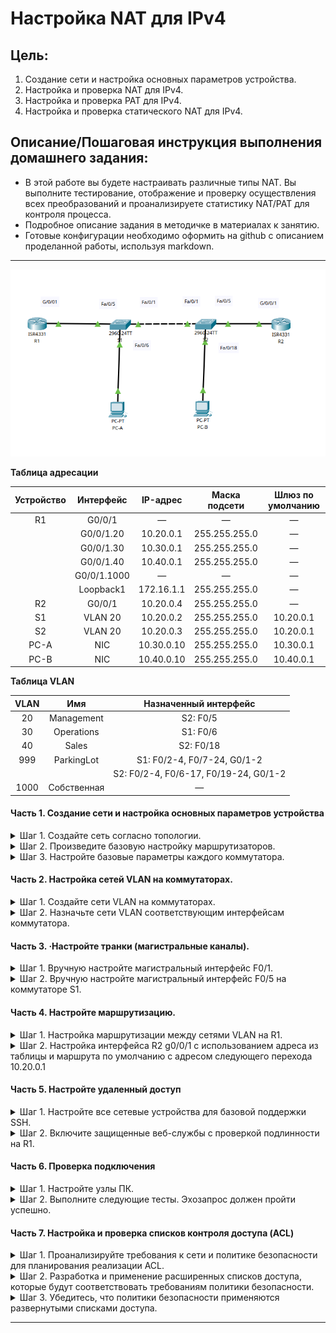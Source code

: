 # Настройка NAT для IPv4

## Цель:

1. Создание сети и настройка основных параметров устройства.
2. Настройка и проверка NAT для IPv4.
3. Настройка и проверка PAT для IPv4.
4. Настройка и проверка статического NAT для IPv4.

## Описание/Пошаговая инструкция выполнения домашнего задания:

* В этой работе вы будете настраивать различные типы NAT. Вы выполните тестирование, отображение и проверку
  осуществления всех преобразований и проанализируете статистику NAT/PAT для контроля процесса.
* Подробное описание задания в методичке в материалах к занятию.
* Готовые конфигурации необходимо оформить на github с описанием проделанной работы, используя markdown.

---

![Topology](img/top1.png)

**Таблица адресации**

| Устройство	 |  Интерфейс	  |  IP-адрес	  | Маска подсети 	 | Шлюз по умолчанию |
|:-----------:|:------------:|:-----------:|:---------------:|:-----------------:|
|     R1	     |   G0/0/1	    |     —	      |       —	        |         —         |
|      	      |  G0/0/1.20	  | 10.20.0.1	  | 255.255.255.0	  |         —         |
|      	      |  G0/0/1.30	  | 10.30.0.1	  | 255.255.255.0	  |         —         |
|      	      |  G0/0/1.40	  | 10.40.0.1	  | 255.255.255.0	  |         —         |
|      	      | G0/0/1.1000	 |     —	      |       —	        |         —         |
|             |  Loopback1	  | 172.16.1.1  | 255.255.255.0	  |         —         |
|     R2	     |   G0/0/1	    | 10.20.0.4	  | 255.255.255.0	  |         —         |
|     S1	     |   VLAN 20	   | 10.20.0.2	  | 255.255.255.0	  |     10.20.0.1     |
|     S2	     |   VLAN 20	   | 10.20.0.3	  | 255.255.255.0	  |     10.20.0.1     |
|    PC-A	    |     NIC	     | 10.30.0.10	 | 255.255.255.0	  |     10.30.0.1     |
|    PC-B	    |     NIC	     | 10.40.0.10	 | 255.255.255.0	  |     10.40.0.1     |

**Таблица VLAN**

| VLAN	 |    Имя	     |         Назначенный интерфейс         |
|:-----:|:-----------:|:-------------------------------------:|
|  20	  | Management	 |               S2: F0/5                |
|  30	  | Operations	 |               S1: F0/6                |
|  40	  |   Sales	    |               S2: F0/18               |
| 999	  | ParkingLot	 |      S1: F0/2-4, F0/7-24, G0/1-2      |
|       |             | S2: F0/2-4, F0/6-17, F0/19-24, G0/1-2 |
| 1000	 | Собственная |                  	—                   |

#### Часть 1. Создание сети и настройка основных параметров устройства

<details>
<summary>Шаг 1. Создайте сеть согласно топологии.</summary>

![](./img/topology.png)


</details>
<details>
<summary>Шаг 2. Произведите базовую настройку маршрутизаторов.</summary>

a. Назначьте маршрутизатору имя устройства.  
b. Отключите поиск DNS, чтобы предотвратить попытки маршрутизатора неверно преобразовывать введенные команды таким  
образом, как будто они являются именами узлов.  
c. Назначьте class в качестве зашифрованного пароля привилегированного режима EXEC.  
d. Назначьте cisco в качестве пароля консоли и включите вход в систему по паролю.  
e. Назначьте cisco в качестве пароля VTY и включите вход в систему по паролю.  
f. Зашифруйте открытые пароли.  
g. Создайте баннер с предупреждением о запрете несанкционированного доступа к устройству.  
h. Сохраните текущую конфигурацию в файл загрузочной конфигурации.

``R1/R2``

```Console
en
conf t
no ip domain-lookup
hostname R1 // hostname R2
banner motd ##R1 Router ## // banner motd ##R2 Router##
line console 0
 logging synchronous
 password cisco
 login
 exit
enable secret class
line vty 0 15
 password cisco
 login
 exit
service password-encryption
exit
copy running-config startup-config
```

</details>
<details>
<summary>Шаг 3. Настройте базовые параметры каждого коммутатора.</summary>

a. Присвойте коммутатору имя устройства.  
b. Отключите поиск DNS, чтобы предотвратить попытки маршрутизатора неверно преобразовывать введенные команды таким  
образом, как будто они являются именами узлов.  
c. Назначьте class в качестве зашифрованного пароля привилегированного режима EXEC.  
d. Назначьте cisco в качестве пароля консоли и включите вход в систему по паролю.  
e. Назначьте cisco в качестве пароля VTY и включите вход в систему по паролю.  
f. Зашифруйте открытые пароли.  
g. Создайте баннер с предупреждением о запрете несанкционированного доступа к устройству.  
h. Сохраните текущую конфигурацию в файл загрузочной конфигурации.

``S1/S2``

```Console
en
conf t
no ip domain-lookup
hostname S1 // hostname S2
banner motd ##S1  Switch ## // banner motd ##S2 Switch ##
line console 0
 logging synchronous
 password cisco
 login
exit
enable secret class
line vty 0 15
 password cisco
 login
exit
service password-encryption
end
copy running-config startup-config
```

</details>

#### Часть 2. Настройка сетей VLAN на коммутаторах.

<details>
<summary>Шаг 1. Создайте сети VLAN на коммутаторах.</summary>

``S1``

```Console
conf term
vlan 20
name Management
ex
vlan 30
name Operations
ex
vlan 40
name Sales
ex
vlan 999
name  Parking_Lot
ex
interface vlan 20
ip add 10.20.0.2 255.255.255.0


interface range fastEthernet 0/2-4, fastEthernet 0/7-24, gigabitEthernet 0/1-2
switchport mode access
switchport access vlan 999
exit
interface vlan 999
shutdown
exit
vlan 1000
name S
ex
```

``S2``

```Console
conf term
vlan 20
name Management
ex
vlan 30
name Operations
ex
vlan 40
name Sales
ex
vlan 999
name  Parking_Lot
ex
vlan 1000
name S
ex
interface vlan 20
ip add 10.20.0.3 255.255.255.0
ex


interface range fastEthernet 0/2-4, fastEthernet 0/6-17, fastEthernet 0/19-24, gigabitEthernet 0/1-2
switchport mode access
switchport access vlan 999
ex
interface vlan 999
shutdown
ex

```

</details>

<details>
<summary>Шаг 2. Назначьте сети VLAN соответствующим интерфейсам коммутатора.</summary>

a. Назначьте используемые порты соответствующей VLAN (указанной в таблице VLAN выше) и настройте их для режима
статического доступа.

``S1``

```Console
interface fastEthernet 0/6
switchport mode access
switchport access vlan 30
ex
```

``S2``

```Console
interface fastEthernet 0/5
switchport mode access
switchport access vlan 20
ex
interface fastEthernet 0/18
switchport mode access
switchport access vlan 40
ex
```

b. Выполните команду show vlan brief, чтобы убедиться, что сети VLAN назначены правильным интерфейсам.

``S1 show vlan brief``

```Console
S1#show vlan brief

VLAN Name                             Status    Ports
---- -------------------------------- --------- -------------------------------
1    default                          active    Fa0/1, Fa0/5
20   Management                       active    
30   Operations                       active    Fa0/6
40   Sales                            active    
999  Parking_Lot                      active    Fa0/2, Fa0/3, Fa0/4, Fa0/7
                                                Fa0/8, Fa0/9, Fa0/10, Fa0/11
                                                Fa0/12, Fa0/13, Fa0/14, Fa0/15
                                                Fa0/16, Fa0/17, Fa0/18, Fa0/19
                                                Fa0/20, Fa0/21, Fa0/22, Fa0/23
                                                Fa0/24, Gig0/1, Gig0/2
1000 S                                active    
1002 fddi-default                     active    
1003 token-ring-default               active    
1004 fddinet-default                  active    
1005 trnet-default                    active   
```

``S2 show vlan brief``

```Console
S2#show vlan brief

VLAN Name                             Status    Ports
---- -------------------------------- --------- -------------------------------
1    default                          active    Fa0/1
20   Management                       active    Fa0/5
30   Operations                       active    
40   Sales                            active    Fa0/18
999  Parking_Lot                      active    Fa0/2, Fa0/3, Fa0/4, Fa0/6
                                                Fa0/7, Fa0/8, Fa0/9, Fa0/10
                                                Fa0/11, Fa0/12, Fa0/13, Fa0/14
                                                Fa0/15, Fa0/16, Fa0/17, Fa0/19
                                                Fa0/20, Fa0/21, Fa0/22, Fa0/23
                                                Fa0/24, Gig0/1, Gig0/2
1000 S                                active    
1002 fddi-default                     active    
1003 token-ring-default               active    
1004 fddinet-default                  active    
1005 trnet-default                    active    
```

</details>

#### Часть 3. ·Настройте транки (магистральные каналы).

<details>
<summary>Шаг 1. Вручную настройте магистральный интерфейс F0/1.</summary>

a. Измените режим порта коммутатора на интерфейсе F0/1, чтобы принудительно создать магистральную связь. Не забудьте
сделать это на обоих коммутаторах.  
b. В рамках конфигурации транка установите для native vlan значение 1000 на обоих коммутаторах. При настройке двух
интерфейсов для разных собственных VLAN сообщения об ошибках могут отображаться временно.  
c. В качестве другой части конфигурации транка укажите, что VLAN 10, 20, 30 и 1000 разрешены в транке.

``S1/S2``

```Console
interface fastEthernet 0/1
switchport mode trunk
switchport trunk allowed vlan 10,20,30,1000
switchport trunk native vlan 1000
ex
```

d. Выполните команду show interfaces trunk для проверки портов магистрали, собственной VLAN и разрешенных VLAN через
магистраль.

``S1/S2``
``show interfaces trunk``

```Console
S1#show interfaces trunk
Port        Mode         Encapsulation  Status        Native vlan
Fa0/1       on           802.1q         trunking      1000

Port        Vlans allowed on trunk
Fa0/1       10,20,30,1000

Port        Vlans allowed and active in management domain
Fa0/1       20,30,1000

Port        Vlans in spanning tree forwarding state and not pruned
Fa0/1       20,30,1000
```

```Console
S2#show interfaces trunk
Port        Mode         Encapsulation  Status        Native vlan
Fa0/1       on           802.1q         trunking      1000

Port        Vlans allowed on trunk
Fa0/1       10,20,30,1000

Port        Vlans allowed and active in management domain
Fa0/1       20,30,1000

Port        Vlans in spanning tree forwarding state and not pruned
Fa0/1       20,30,1000

```

</details>

<details>
<summary>Шаг 2. Вручную настройте магистральный интерфейс F0/5 на коммутаторе S1.</summary>

a. Настройте интерфейс S1 F0/5 с теми же параметрами транка, что и F0/1. Это транк до маршрутизатора.  
b. Сохраните текущую конфигурацию в файл загрузочной конфигурации.

``S1``

```Console
interface fastEthernet 0/5
switchport mode trunk
switchport trunk native vlan 1000
switchport trunk allowed vlan 10,20,30,1000
exit
copy running-config startup-config
```

c. Используйте команду show interfaces trunk для проверки настроек транка.

```Console
S1#show interfaces trunk
Port        Mode         Encapsulation  Status        Native vlan
Fa0/1       on           802.1q         trunking      1000

Port        Vlans allowed on trunk
Fa0/1       10,20,30,1000

Port        Vlans allowed and active in management domain
Fa0/1       20,30,1000

Port        Vlans in spanning tree forwarding state and not pruned
Fa0/1       20,30,1000
```

</details>

#### Часть 4. Настройте маршрутизацию.

<details>
<summary>Шаг 1. Настройка маршрутизации между сетями VLAN на R1.</summary>

a. Активируйте интерфейс G0/0/1 на маршрутизаторе.  
b. Настройте подинтерфейсы для каждой VLAN, как указано в таблице IP-адресации. Все подинтерфейсы используют
инкапсуляцию 802.1Q. Убедитесь, что подинтерфейс для собственной VLAN не имеет назначенного IP-адреса. Включите описание
для каждого подинтерфейса.

``R1``

```Console
interface gigabitEthernet 0/0/1
no sh
interface g0/0/1.20
description Management
encapsulation dot1Q 20
ip add 10.20.0.1 255.255.255.0
exit


interface g0/0/1.30
description Operations
encapsulation dot1Q 30
ip add 10.30.0.1 255.255.255.0
exit


interface g0/0/1.40
description Sales
encapsulation dot1Q 40
ip add 10.40.0.1 255.255.255.0
exit


interface g0/0/1.1000
description S
encapsulation dot1Q 1000
exit


```

c. Настройте интерфейс Loopback 1 на R1 с адресацией из приведенной выше таблицы.

``R1``

```Console
interface  Loopback1
ip add 172.16.1.1 255.255.255.0
no shutdown
exit
  
```

d. С помощью команды show ip interface brief проверьте конфигурацию подынтерфейса.
``R1``

```Console
R1(config)#do show ip interface brief
Interface              IP-Address      OK? Method Status                Protocol 
GigabitEthernet0/0/0   unassigned      YES unset  administratively down down 
GigabitEthernet0/0/1   unassigned      YES unset  up                    up 
GigabitEthernet0/0/1.2010.20.0.1       YES manual up                    up 
GigabitEthernet0/0/1.3010.30.0.1       YES manual up                    up 
GigabitEthernet0/0/1.4010.40.0.1       YES manual up                    up 
GigabitEthernet0/0/1.1000unassigned      YES unset  up                    up 
GigabitEthernet0/0/2   unassigned      YES unset  administratively down down 
Loopback1              172.16.1.1      YES manual up                    up 
Vlan1                  unassigned      YES unset  administratively down down
```

</details>
<details>
<summary>Шаг 2. Настройка интерфейса R2 g0/0/1 с использованием адреса из таблицы и маршрута по умолчанию с адресом следующего перехода 10.20.0.1</summary>

``R2``

```Console
interface gigabitEthernet 0/0/1
no shutdown
description R2 for S2
ip add 10.20.0.4 255.255.255.0
exit
ip route 0.0.0.0 0.0.0.0 10.20.0.1
```

``R2 show ip interface brief``

```Console
R2(config)#do show ip interface brief
Interface              IP-Address      OK? Method Status                Protocol 
GigabitEthernet0/0/0   unassigned      YES unset  administratively down down 
GigabitEthernet0/0/1   10.20.0.4       YES manual up                    up 
GigabitEthernet0/0/2   unassigned      YES unset  administratively down down 
Vlan1                  unassigned      YES unset  administratively down down
```

``R2 show ip route``

```Console
R2(config)#do show ip route
Codes: L - local, C - connected, S - static, R - RIP, M - mobile, B - BGP
       D - EIGRP, EX - EIGRP external, O - OSPF, IA - OSPF inter area
       N1 - OSPF NSSA external type 1, N2 - OSPF NSSA external type 2
       E1 - OSPF external type 1, E2 - OSPF external type 2, E - EGP
       i - IS-IS, L1 - IS-IS level-1, L2 - IS-IS level-2, ia - IS-IS inter area
       * - candidate default, U - per-user static route, o - ODR
       P - periodic downloaded static route

Gateway of last resort is 10.20.0.1 to network 0.0.0.0

     10.0.0.0/8 is variably subnetted, 2 subnets, 2 masks
C       10.20.0.0/24 is directly connected, GigabitEthernet0/0/1
L       10.20.0.4/32 is directly connected, GigabitEthernet0/0/1
S*   0.0.0.0/0 [1/0] via 10.20.0.1

```

</details>

#### Часть 5. Настройте удаленный доступ

<details>
<summary>Шаг 1. Настройте все сетевые устройства для базовой поддержки SSH.</summary>

a. Создайте локального пользователя с именем пользователя SSHadmin и зашифрованным паролем $cisco123!  
b. Используйте ccna-lab.com в качестве доменного имени.  
c. Генерируйте криптоключи с помощью 1024 битного модуля.  
d. Настройте первые пять линий VTY на каждом устройстве, чтобы поддерживать только SSH-соединения и с локальной
аутентификацией.

``R1/R2/S1/S2``

```Console
conf term
ip ssh version 2
username SSHadmin password $cisco123!
ip domain name ccna-lab.com
crypto key generate rsa general-keys modulus 1024
line vty 0 5
login local
transport input ssh
exit
```

</details>
<details>
<summary>Шаг 2. Включите защищенные веб-службы с проверкой подлинности на R1.</summary>

a. Включите сервер HTTPS на R1.

``R1`` // Нет команд в CPT

```Console
R1(config)#ip http secure-server
               ^
% Invalid input detected at '^' marker.
	
R1(config)# ip http authentication local
                ^
% Invalid input detected at '^' marker.
```

</details>

#### Часть 6. Проверка подключения

<details>
<summary>Шаг 1. Настройте узлы ПК.</summary>
</details>
<details>
<summary>Шаг 2. Выполните следующие тесты. Эхозапрос должен пройти успешно.</summary>

Примечание. Возможно, вам придется отключить брандмауэр ПК для работы ping

| Source | Protocol | Destination | Result |
|:------:|:--------:|:-----------:|--------|
|  PC-A  |   Ping   | 10.40.0.10  | ✅      |
|  PC-A  |   Ping   |  10.20.0.1  | ✅      |
|  PC-B  |   Ping   | 10.30.0.10  | ✅      |
|  PC-B  |   Ping   |  10.20.0.1  | ✅      |
|  PC-B  |   Ping   | 172.16.1.1  | ✅      |
|  PC-B  |  HTTPS   |  10.20.0.1  | ✅      |
|  PC-B  |  HTTPS   | 172.16.1.1  | ✅      |
|  PC-B  |   SSH    |  10.20.0.1  | ✅      |
|  PC-B  |   SSH    | 172.16.1.1  | ✅      |

</details>

#### Часть 7. Настройка и проверка списков контроля доступа (ACL)

<details>
<summary>Шаг 1. Проанализируйте требования к сети и политике безопасности для планирования реализации ACL.</summary>

| Политика | Описание                                                                                                                                                                                                                                                                                                          |
|:--------:|:------------------------------------------------------------------------------------------------------------------------------------------------------------------------------------------------------------------------------------------------------------------------------------------------------------------|
|    1     | Сеть Sales не может использовать SSH в сети Management (но в другие сети SSH разрешен).                                                                                                                                                                                                                           |
|    2     | Сеть Sales не имеет доступа к IP-адресам в сети Management с помощью любого веб-протокола (HTTP/HTTPS).  Сеть Sales также не имеет доступа к интерфейсам R1 с помощью любого веб-протокола. Разрешён весь другой веб-трафик  обратите внимание — Сеть Sales может получить доступ к интерфейсу Loopback 1 на R1). |
|    3     | Сеть Sales не может отправлять эхо-запросы ICMP в сети Operations или Management. Разрешены эхо-запросы ICMP к другим адресатам.                                                                                                                                                  Ping                            |
|    4     | Cеть Operations не может отправлять ICMP эхозапросы в сеть Sales. Разрешены эхо-запросы ICMP к другим адресатам.                                                                                                                                                                                                  |

</details>
<details>
<summary>Шаг 2. Разработка и применение расширенных списков доступа, которые будут соответствовать требованиям политики безопасности.</summary>

Политика 1

``R1``

```Console
en
conf t
ip access-list extended FOR_NET_SALES  
remark Politic 1 SSH For Sales  
deny tcp 10.40.0.0 0.0.0.255 10.20.0.0 0.0.0.255 eq 22  
permit tcp 10.40.0.0 0.0.0.255 any eq 22
```

Политика 2

``R1``

```Console
en
conf t
ip access-list extended FOR_NET_SALES  
remark Politic 2 HTTP and HTTPS For Sales  
deny tcp 10.40.0.0 0.0.0.255 10.20.0.0 0.0.0.255 eq www  
deny tcp 10.40.0.0 0.0.0.255 10.20.0.0 0.0.0.255 eq 443  
deny tcp 10.40.0.0 0.0.0.255 host 10.30.0.1 eq www  
deny tcp 10.40.0.0 0.0.0.255 host 10.30.0.1 eq 443  
deny tcp 10.40.0.0 0.0.0.255 host 10.40.0.1 eq www  
deny tcp 10.40.0.0 0.0.0.255 host 10.40.0.1 eq 443  
permit tcp 10.40.0.0 0.0.0.255 host 176.16.1.0 eq www  
permit tcp 10.40.0.0 0.0.0.255 host 176.16.1.0 eq 443  

```

Политика 3

``R1``

```Console
en
conf t
ip access-list extended FOR_NET_SALES  
remark Politic 3 ICMP For Sales  
deny icmp 10.40.0.0 0.0.0.255 10.30.0.0 0.0.0.255  
deny icmp 10.40.0.0 0.0.0.255 10.20.0.0 0.0.0.255  
permit icmp 10.40.0.0 0.0.0.255 any  
permit ip any any  
exit  

interface gigabitEthernet 0/0/1.40  
ip access-group FOR_NET_SALES in  
exit
```

Политика 4

``R1``

```Console
en
conf t

ip access-list extended FOR_NET_OPERATIONS  
remark Politic 4 For Operations  
deny icmp 10.30.0.0 0.0.0.255 10.40.0.0 0.0.0.255  
permit icmp 10.30.0.0 0.0.0.255 any  
permit ip any any  
exit
```

</details>
<details>
<summary>Шаг 3. Убедитесь, что политики безопасности применяются развернутыми списками доступа.</summary>

| Source | Protocol | Destination | Result |
|:------:|:--------:|:-----------:|:------:|
|  PC-A  |   Ping   | 10.40.0.10  |   ❌    |
|  PC-A  |   Ping   |  10.20.0.1  |   ✅    |
|  PC-B  |   Ping   | 10.30.0.10  |   ❌    |
|  PC-B  |   Ping   |  10.20.0.1  |   ❌    |
|  PC-B  |   Ping   | 172.16.1.1  |   ✅    |
|  PC-B  |  HTTPS   |  10.20.0.1  |   ❌    |
|  PC-B  |  HTTPS   | 172.16.1.1  |   ✅    |
|  PC-B  |   SSH    |  10.20.0.4  |   ❌    |
|  PC-B  |   SSH    | 172.16.1.1  |   ✅    |

</details>

---